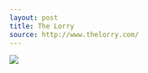 ```yaml
---
layout: post
title: The Lorry
source: http://www.thelorry.com/
---
```


<img src="{{ site.baseurl }}/img/statap_img/thelorry.png">
